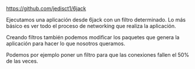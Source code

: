 https://github.com/jedisct1/6jack

Ejecutamos una aplicación desde 6jack con un filtro determinado.
Lo más básico es ver todo el proceso de networking que realiza la aplicación.

Creando filtros también podemos modificar los paquetes que genera la aplicación para hacer lo que nosotros queramos.

Podemos por ejemplo poner un filtro para que las conexiones fallen el 50% de las veces.
